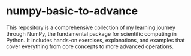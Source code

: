 # numpy-basic-to-advance
This repository is a comprehensive collection of my learning journey through NumPy, the fundamental package for scientific computing in Python. It includes hands-on exercises, explanations, and examples that cover everything from core concepts to more advanced operations.
